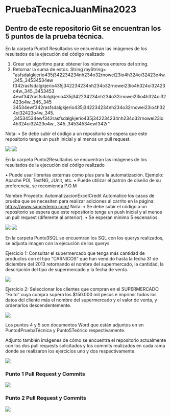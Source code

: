 # PruebaTecnicaJuanMina2023

## Dentro de este repositorio Git se encuentran los 5 puntos de la prueba técnica. 

En la carpeta Punto1 Resultados se encuentran las imágenes de los resultados de la ejecución del código realizado

1. Crear un algoritmo para: obtener los números enteros del string.
2. Retornar la suma de estos.
String myString=
"asfsdalgkjerio435j342234234nh234o32rnowei23io4h324oi32423o4w.,345.,34534534ew f342rasfsdalgkjerio435j342234234nh234o32rnowei23io4h324oi32423o4w.,345.,3453453 4ewf342rasfsdalgkjerio435j342234234nh234o32rnowei23io4h324oi32423o4w.,345.,345 34534ewf342rasfsdalgkjerio435j342234234nh234o32rnowei23io4h324oi32423o4w.,345.
,34534534ewf342rasfsdalgkjerio435j342234234nh234o32rnowei23io4h324oi32423o4w., 345.,34534534ewf342r"

Nota:
• Se debe subir el código a un repositorio se espera que este repositorio tenga un push inicial y al menos un pull request.

![](Punto1Resultados/codigoRealizado.png)
![](Punto1Resultados/punto1Resultado.png)

En la carpeta Punto2Resultados se encuentran las imágenes de los resultados de la ejecución del código realizado

• Puede usar librerías externas como plus para la automatización. Ejemplo: Apache POI, TestNG, JUnit, etc.
• Puede utilizar el patrón de diseño de su preferencia, se recomienda P.O.M

Nombre Proyecto: AutomatizacionExcelCredit
Automatice los casos de prueba que se necesiten para realizar adiciones al carrito en la página: https://www.saucedemo.com/
Nota:
• Se debe subir el código a un repositorio se espera que este repositorio tenga un push inicial y al menos un pull request (diferente al anterior).
• Se esperan mínimo 5 escenarios.

![](Punto2Resultados/proyectoAutomatizacion.png)
![](Punto2Resultados/punto2Resultado.png)

En la carpeta Punto3SQL se encuentran los SQL con los querys realizados, se adjunta imagen con la ejecución de los querys

Ejercicio 1: Consultar el supermercado que tenga más cantidad de productos con el tipo “CARNICOS” que han vendido hasta la fecha 31 de diciembre del 2013 retornando el nombre del supermercado, la cantidad, la descripción del tipo de supermercado y la fecha de venta.

![](Punto3SQL/Ejercicio1Resultado.png)

Ejercicio 2: Seleccionar los clientes que compran en el SUPERMERCADO “Exito” cuya compra supera los $150.000 mil pesos e imprimir todos los datos del cliente más el nombre del supermercado y el valor de venta, y ordenarlos descendentemente.

![](Punto3SQL/Ejercicio2Resultado.png)

Los puntos 4 y 5 son documentos Word que están adjuntos en en Punto4PruebaTécnica y Punto5Teórico respectivamente.

Adjunto también imágenes de cómo se encuentra el repositorio actualmente con los dos pull requests solicitados y los commits realizados en cada rama donde se realizaron los ejercicios uno y dos respectivamente.

![](imagenesPullRequest/pulls.png)

### Punto 1 Pull Request y Commits
![](imagenesPullRequest/pullRequest1.png)

### Punto 2 Pull Request y Commits
![](imagenesPullRequest/pullRequest2.png)
